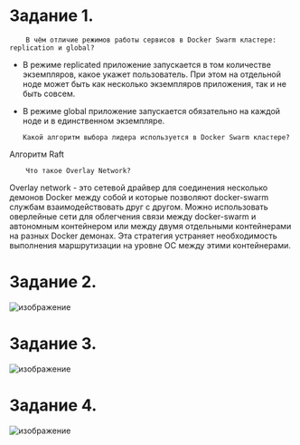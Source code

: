 Задание 1.
==================

        В чём отличие режимов работы сервисов в Docker Swarm кластере: replication и global?

- В режиме replicated приложение запускается в том количестве экземпляров, какое укажет пользователь. При этом на отдельной ноде может быть как несколько экземпляров приложения, так и не быть совсем.

- В режиме global приложение запускается обязательно на каждой ноде и в единственном экземпляре.


      Какой алгоритм выбора лидера используется в Docker Swarm кластере?

Алгоритм Raft

        Что такое Overlay Network?

Overlay network - это сетевой драйвер для соединения несколько демонов Docker между собой и которые позволяют  docker-swarm службам взаимодействовать друг с другом. Можно использовать оверлейные сети для облегчения связи между docker-swarm и автономным контейнером или между двумя отдельными контейнерами на разных Docker демонах. Эта стратегия устраняет необходимость выполнения маршрутизации на уровне ОС между этими контейнерами.

Задание 2.
====================

![изображение](https://user-images.githubusercontent.com/60341565/153043324-ffe07f26-f1b1-4180-94f8-fcfef68f3a20.png)


Задание 3.
==================

![изображение](https://user-images.githubusercontent.com/60341565/153043680-a20b6f19-fb16-4e68-93a6-c9d9e98ad4df.png)

Задание 4.
==================

![изображение](https://user-images.githubusercontent.com/60341565/153049389-9c0c7106-2ba1-4522-9655-5193cf0425e4.png)
